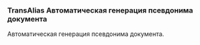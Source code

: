 
<meta http-equiv="Content-Type" content="text/html; charset=utf-8">
<h3>TransAlias Автоматическая генерация псевдонима документа</h3>
Автоматическая генерация псевдонима документа.
